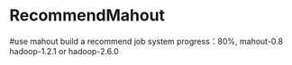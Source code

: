 # RecommendMahout
#use mahout build a recommend job system
progress：80%,
mahout-0.8 
hadoop-1.2.1
or 
hadoop-2.6.0
